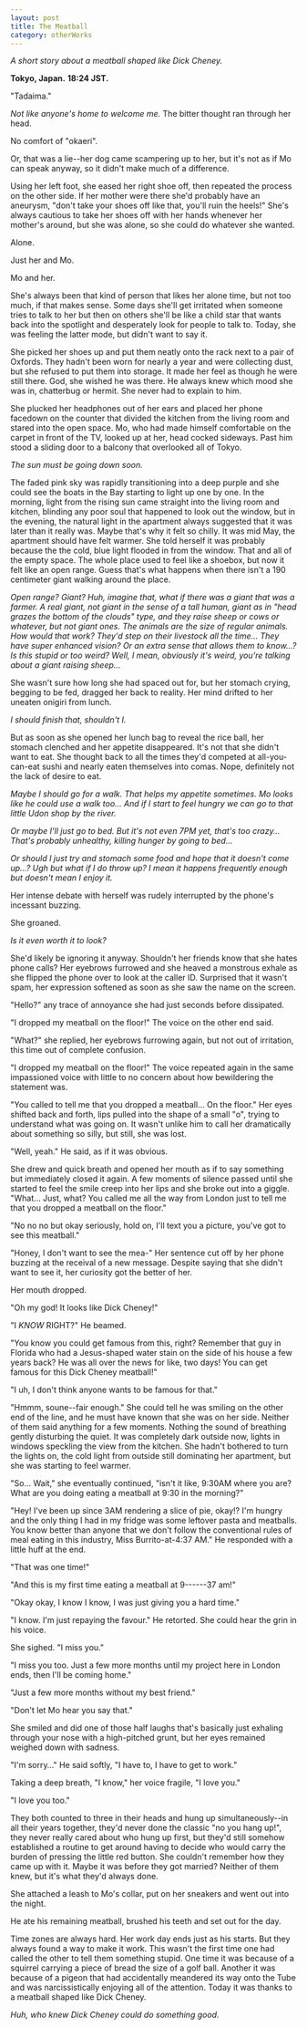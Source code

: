 ```yaml
---
layout: post
title: The Meatball
category: otherWorks
---
```

_A short story about a meatball shaped like Dick Cheney._


**Tokyo, Japan.**
**18:24 JST.**

"Tadaima." 

_Not like anyone's home to welcome me._ The bitter thought ran through her head.

No comfort of "okaeri". 

Or, that was a lie--her dog came scampering up to her, but it's not as if Mo can speak anyway, so it didn't make much of a difference. 

Using her left foot, she eased her right shoe off, then repeated the process on the other side. If her mother were there she'd probably have an aneurysm, "don't take your shoes off like that, you'll ruin the heels!" She's always cautious to take her shoes off with her hands whenever her mother's around, but she was alone, so she could do whatever she wanted. 

Alone. 

Just her and Mo. 

Mo and her. 

She's always been that kind of person that likes her alone time, but not too much, if that makes sense. Some days she'll get irritated when someone tries to talk to her but then on others she'll be like a child star that wants back into the spotlight and desperately look for people to talk to. Today, she was feeling the latter mode, but didn't want to say it.

She picked her shoes up and put them neatly onto the rack next to a pair of Oxfords. They hadn't been worn for nearly a year and were collecting dust, but she refused to put them into storage. It made her feel as though he were still there. God, she wished he was there. He always knew which mood she was in, chatterbug or hermit. She never had to explain to him. 

She plucked her headphones out of her ears and placed her phone facedown on the counter that divided the kitchen from the living room and stared into the open space. Mo, who had made himself comfortable on the carpet in front of the TV, looked up at her, head cocked sideways. Past him stood a sliding door to a balcony that overlooked all of Tokyo. 

_The sun must be going down soon._

The faded pink sky was rapidly transitioning into a deep purple and she could see the boats in the Bay starting to light up one by one. In the morning, light from the rising sun came straight into the living room and kitchen, blinding any poor soul that happened to look out the window, but in the evening, the natural light in the apartment always suggested that it was later than it really was. Maybe that's why it felt so chilly. It was mid May, the apartment should have felt warmer. She told herself it was probably because the the cold, blue light flooded in from the window. That and all of the empty space. The whole place used to feel like a shoebox, but now it felt like an open range. Guess that's what happens when there isn't a 190 centimeter giant walking around the place.

_Open range? Giant? Huh, imagine that, what if there was a giant that was a farmer. A real giant, not giant in the sense of a tall human, giant as in "head grazes the bottom of the clouds" type, and they raise sheep or cows or whatever, but not giant ones. The animals are the size of regular animals. How would that work? They'd step on their livestock all the time… They have super enhanced vision? Or an extra sense that allows them to know…? Is this stupid or too weird? Well, I mean, obviously it's weird, you're talking about a giant raising sheep…_ 

She wasn't sure how long she had spaced out for, but her stomach crying, begging to be fed, dragged her back to reality. Her mind drifted to her uneaten onigiri from lunch. 

_I should finish that, shouldn't I._

But as soon as she opened her lunch bag to reveal the rice ball, her stomach clenched and her appetite disappeared. It's not that she didn't want to eat. She thought back to all the times they'd competed at all-you-can-eat sushi and nearly eaten themselves into comas. 
Nope, definitely not the lack of desire to eat. 


_Maybe I should go for a walk. That helps my appetite sometimes. Mo looks like he could use a walk too… And if I start to feel hungry we can go to that little Udon shop by the river._

_Or maybe I'll just go to bed. But it's not even 7PM yet, that's too crazy… That's probably unhealthy, killing hunger by going to bed…_

_Or should I just try and stomach some food and hope that it doesn't come up…? Ugh but what if I do throw up? I mean it happens frequently enough but doesn't mean I enjoy it._

Her intense debate with herself was rudely interrupted by the phone's incessant buzzing. 

She groaned. 

_Is it even worth it to look?_

She'd likely be ignoring it anyway. Shouldn't her friends know that she hates phone calls? Her eyebrows furrowed and she heaved a monstrous exhale as she flipped the phone over to look at the caller ID. Surprised that it wasn't spam, her expression softened as soon as she saw the name on the screen. 

"Hello?" any trace of annoyance she had just seconds before dissipated.

"I dropped my meatball on the floor!" The voice on the other end said. 

"What?" she replied, her eyebrows furrowing again, but not out of irritation, this time out of complete confusion.

"I dropped my meatball on the floor!" The voice repeated again in the same impassioned voice with little to no concern about how bewildering the statement was. 

"You called to tell me that you dropped a meatball… On the floor." Her eyes shifted back and forth, lips pulled into the shape of a small "o", trying to understand what was going on. It wasn't unlike him to call her dramatically about something so silly, but still, she was lost. 

"Well, yeah." He said, as if it was obvious.

She drew and quick breath and opened her mouth as if to say something but immediately closed it again. A few moments of silence passed until she started to feel the smile creep into her lips and she broke out into a giggle. "What… Just, what? You called me all the way from London just to tell me that you dropped a meatball on the floor." 

"No no no but okay seriously, hold on, I'll text you a picture, you've got to see this meatball." 

"Honey, I don't want to see the mea-" Her sentence cut off by her phone buzzing at the receival of a new message. Despite saying that she didn't want to see it, her curiosity got the better of her. 

Her mouth dropped. 

"Oh my god! It looks like Dick Cheney!" 

"I _KNOW_ RIGHT?" He beamed. 

"You know you could get famous from this, right? Remember that guy in Florida who had a Jesus-shaped water stain on the side of his house a few years back? He was all over the news for like, two days! You can get famous for this Dick Cheney meatball!" 

"I uh, I don't think anyone wants to be famous for that." 

"Hmmm, soune--fair enough." She could tell he was smiling on the other end of the line, and he must have known that she was on her side. Neither of them said anything for a few moments. Nothing the sound of breathing gently disturbing the quiet. It was completely dark outside now, lights in windows speckling the view from the kitchen. She hadn't bothered to turn the lights on, the cold light from outside still dominating her apartment, but she was starting to feel warmer.   

"So… Wait," she eventually continued, "isn't it like, 9:30AM where you are? What are you doing eating a meatball at 9:30 in the morning?" 

"Hey! I've been up since 3AM rendering a slice of pie, okay!? I'm hungry and the only thing I had in my fridge was some leftover pasta and meatballs. You know better than anyone that we don't follow the conventional rules of meal eating in this industry, Miss Burrito-at-4:37 AM." He responded with a little huff at the end. 

"That was one time!" 

"And this is my first time eating a meatball at 9------37 am!" 

"Okay okay, I know I know, I was just giving you a hard time."

"I know. I'm just repaying the favour." He retorted. She could hear the grin in his voice.  

She sighed. "I miss you." 

"I miss you too. Just a few more months until my project here in London ends, then I'll be coming home." 

"Just a few more months without my best friend." 

"Don't let Mo hear you say that." 

She smiled and did one of those half laughs that's basically just exhaling through your nose with a high-pitched grunt, but her eyes remained weighed down with sadness. 

"I'm sorry…" He said softly, "I have to, I have to get to work." 

Taking a deep breath, "I know," her voice fragile, "I love you."

"I love you too."

They both counted to three in their heads and hung up simultaneously--in all their years together, they'd never done the classic "no you hang up!", they never really cared about who hung up first, but they'd still somehow established a routine to get around having to decide who would carry the burden of pressing the little red button. She couldn't remember how they came up with it. Maybe it was before they got married? Neither of them knew, but it's what they'd always done. 

She attached a leash to Mo's collar, put on her sneakers and went out into the night. 

He ate his remaining meatball, brushed his teeth and set out for the day. 

Time zones are always hard. Her work day ends just as his starts. But they always found a way to make it work. This wasn't the first time one had called the other to tell them something stupid. One time it was because of a squirrel carrying a piece of bread the size of a golf ball. Another it was because of a pigeon that had accidentally meandered its way onto the Tube and was narcissistically enjoying all of the attention. Today it was thanks to a meatball shaped like Dick Cheney. 

_Huh, who knew Dick Cheney could do something good._ 
